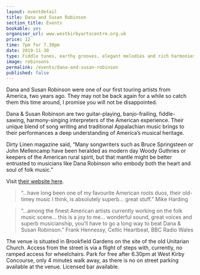 ```yaml
---
layout: eventdetail
title: Dana and Susan Robinson
section_title: Events
bookable: yes
organiser_url: www.westkirbyartscentre.org.uk
price: 12
time: 7pm for 7.30pm
date: 2019-11-30
type: Fiddle tunes, earthy grooves, elegant melodies and rich harmonies
image: robinsons
permalink: /events/dana-and-susan-robinson
published: false
---
```


Dana and Susan Robinson were one of our first touring artists from America, two years ago. They may not be back again for a while so catch them this time around, I promise you will not be disappointed.

Dana & Susan Robinson are two guitar-playing, banjo-frailing, fiddle-sawing, harmony-singing interpreters of the American experience. Their unique blend of song writing and traditional
Appalachian music brings to their performances a deep understanding of America’s musical heritage.

Dirty Linen magazine said, “Many songwriters such as Bruce Springsteen or John Mellencamp have been heralded as modern day Woody Guthries or keepers of the American rural spirit,
but that mantle might be better entrusted to musicians like Dana Robinson who embody both the heart and soul of folk music.”

Visit [their website here]( http://www.robinsongs.com).

> “…have long been one of my favourite American roots duos, their old-timey music I think, is absolutely superb… great stuff.” Mike Harding

> “…among the finest American artists currently working on the folk music scene… this is a joy to me… wonderful sound, great voices and superb musicianship, you’ll have to go a long way to beat Dana & Susan Robinson.” Frank Hennessy, Celtic Heartbeat, BBC Radio Wales

The venue is situated in Brookfield Gardens on the site of the old Unitarian Church. Access from the street is via a flight of steps with, currently, no ramped access for wheelchairs. Park for free after 6.30pm at West Kirby Concourse, only 4 minutes walk away, as there is no on street parking available at the venue. Licensed bar available.
